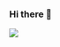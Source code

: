 ### Hi there 👋

<a href="https://github.com/anuraghazra/github-readme-stats">
  <img align="center" src="https://github-readme-stats-delta-smoky.vercel.app/api/top-langs?username=sakyce&layout=donut&theme=great-gatsby&langs_count=8" />
</a>
